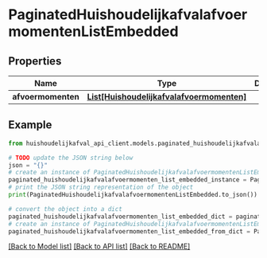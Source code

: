 # PaginatedHuishoudelijkafvalafvoermomentenListEmbedded


## Properties

Name | Type | Description | Notes
------------ | ------------- | ------------- | -------------
**afvoermomenten** | [**List[Huishoudelijkafvalafvoermomenten]**](Huishoudelijkafvalafvoermomenten.md) |  | [optional] 

## Example

```python
from huishoudelijkafval_api_client.models.paginated_huishoudelijkafvalafvoermomenten_list_embedded import PaginatedHuishoudelijkafvalafvoermomentenListEmbedded

# TODO update the JSON string below
json = "{}"
# create an instance of PaginatedHuishoudelijkafvalafvoermomentenListEmbedded from a JSON string
paginated_huishoudelijkafvalafvoermomenten_list_embedded_instance = PaginatedHuishoudelijkafvalafvoermomentenListEmbedded.from_json(json)
# print the JSON string representation of the object
print(PaginatedHuishoudelijkafvalafvoermomentenListEmbedded.to_json())

# convert the object into a dict
paginated_huishoudelijkafvalafvoermomenten_list_embedded_dict = paginated_huishoudelijkafvalafvoermomenten_list_embedded_instance.to_dict()
# create an instance of PaginatedHuishoudelijkafvalafvoermomentenListEmbedded from a dict
paginated_huishoudelijkafvalafvoermomenten_list_embedded_from_dict = PaginatedHuishoudelijkafvalafvoermomentenListEmbedded.from_dict(paginated_huishoudelijkafvalafvoermomenten_list_embedded_dict)
```
[[Back to Model list]](../README.md#documentation-for-models) [[Back to API list]](../README.md#documentation-for-api-endpoints) [[Back to README]](../README.md)


